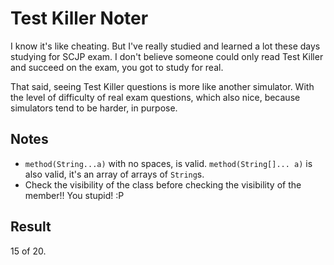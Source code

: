Test Killer Noter
=================

I know it's like cheating. But I've really studied and learned a lot these days studying for SCJP exam. I don't believe someone could only read Test Killer and succeed on the exam, you got to study for real.

That said, seeing Test Killer questions is more like another simulator. With the level of difficulty of real exam questions, which also nice, because simulators tend to be harder, in purpose.

Notes
-----

* `method(String...a)` with no spaces, is valid. `method(String[]... a)` is also valid, it's an array of arrays of `String`s.
* Check the visibility of the class before checking the visibility of the member!! You stupid! :P

Result
------

15 of 20.
